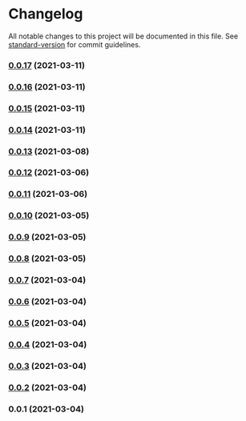 # Changelog

All notable changes to this project will be documented in this file. See [standard-version](https://github.com/conventional-changelog/standard-version) for commit guidelines.

### [0.0.17](https://github.com/yglcode/cdk-stack-resource-rename/compare/v0.0.16...v0.0.17) (2021-03-11)

### [0.0.16](https://github.com/yglcode/cdk-stack-resource-rename/compare/v0.0.15...v0.0.16) (2021-03-11)

### [0.0.15](https://github.com/yglcode/cdk-stack-resource-rename/compare/v0.0.14...v0.0.15) (2021-03-11)

### [0.0.14](https://github.com/yglcode/cdk-stack-resource-rename/compare/v0.0.13...v0.0.14) (2021-03-11)

### [0.0.13](https://github.com/yglcode/cdk-stack-resource-rename/compare/v0.0.12...v0.0.13) (2021-03-08)

### [0.0.12](https://github.com/yglcode/cdk-stack-resource-rename/compare/v0.0.11...v0.0.12) (2021-03-06)

### [0.0.11](https://github.com/yglcode/cdk-stack-resource-rename/compare/v0.0.10...v0.0.11) (2021-03-06)

### [0.0.10](https://github.com/yglcode/cdk-stack-resource-rename/compare/v0.0.9...v0.0.10) (2021-03-05)

### [0.0.9](https://github.com/yglcode/cdk-stack-resource-rename/compare/v0.0.8...v0.0.9) (2021-03-05)

### [0.0.8](https://github.com/yglcode/cdk-stack-resource-rename/compare/v0.0.7...v0.0.8) (2021-03-05)

### [0.0.7](https://github.com/yglcode/cdk-stack-resource-rename/compare/v0.0.6...v0.0.7) (2021-03-04)

### [0.0.6](https://github.com/yglcode/cdk-stack-resource-rename/compare/v0.0.5...v0.0.6) (2021-03-04)

### [0.0.5](https://github.com/yglcode/cdk-stack-resource-rename/compare/v0.0.4...v0.0.5) (2021-03-04)

### [0.0.4](https://github.com/yglcode/cdk-stack-resource-rename/compare/v0.0.3...v0.0.4) (2021-03-04)

### [0.0.3](https://github.com/yglcode/cdk-stack-resource-rename/compare/v0.0.2...v0.0.3) (2021-03-04)

### [0.0.2](https://github.com/yglcode/cdk-stack-resource-rename/compare/v0.0.1...v0.0.2) (2021-03-04)

### 0.0.1 (2021-03-04)
